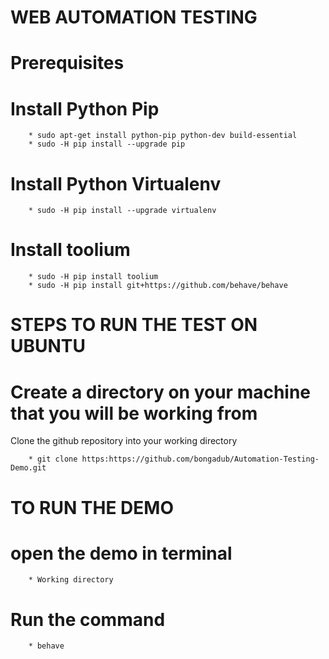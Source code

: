 # WEB AUTOMATION TESTING

**Prerequisites**
=================

# Install Python Pip


		* sudo apt-get install python-pip python-dev build-essential 
		* sudo -H pip install --upgrade pip 

# Install Python  Virtualenv

		* sudo -H pip install --upgrade virtualenv 

# Install toolium

		* sudo -H pip install toolium
		* sudo -H pip install git+https://github.com/behave/behave
		
STEPS TO RUN THE TEST ON UBUNTU
================================

# Create a directory on your machine that you will be working from

Clone the github repository into your working directory

		* git clone https:https://github.com/bongadub/Automation-Testing-Demo.git

TO RUN THE DEMO
================

# open the demo in terminal

		* Working directory

# Run the command 

		* behave




